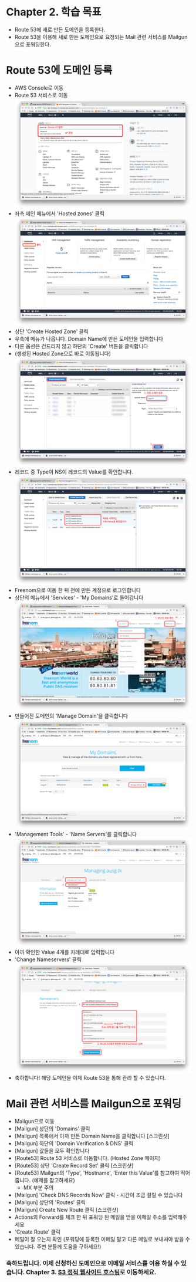 # Chapter 2. 학습 목표
- Route 53에 새로 만든 도메인을 등록한다.
- Route 53을 이용해 새로 만든 도메인으로 요청되는 Mail 관련 서비스를 Mailgun으로 포워딩한다.

# Route 53에 도메인 등록
- AWS Console로 이동
- Route 53 서비스로 이동
![스크린샷 1](./images/screenshot-2018-02-18-pm-9.11.36.png)
- 좌측 메인 메뉴에서 'Hosted zones' 클릭
![스크린샷 2](./images/screenshot-2018-02-18-pm-9.12.20.png)
- 상단 'Create Hosted Zone' 클릭
- 우측에 메뉴가 나옵니다. Domain Name에 만든 도메인을 입력합니다
- 다른 옵션은 건드리지 않고 하단의 'Create' 버튼을 클릭합니다
- (생성된 Hosted Zone으로 바로 이동됩니다)
![스크린샷 3](./images/screenshot-2018-02-18-pm-9.12.54.png)
- 레코드 중 Type이 NS이 레코드의 Value를 확인합니다.
![스크린샷 4](./images/screenshot-2018-02-18-pm-9.14.57.png)
- Freenom으로 이동 한 뒤 전에 만든 계정으로 로그인합니다
- 상단의 메뉴에서 'Services' - 'My Domains'로 들어갑니다
![스크린샷 5](./images/screenshot-2018-02-18-pm-9.15.33.png)
- 만들어진 도메인의 'Manage Domain'을 클릭합니다
![스크린샷 6](./images/screenshot-2018-02-18-pm-9.15.40.png)
- 'Management Tools' - 'Name Servers'를 클릭합니다
![스크린샷 7](./images/screenshot-2018-02-18-pm-9.15.52.png)
- 아까 확인한 Value 4개를 차례대로 입력합니다
- 'Change Nameservers' 클릭
![스크린샷 8](./images/screenshot-2018-02-18-pm-9.16.00.png)
- 축하합니다! 해당 도메인을 이제 Route 53을 통해 관리 할 수 있습니다.

# Mail 관련 서비스를 Mailgun으로 포워딩
- Mailgun으로 이동
- [Mailgun] 상단의 'Domains' 클릭
- [Mailgun] 목록에서 아까 만든 Domain Name을 클릭합니다
[스크린샷]
- [Mailgun] 하단의 'Domain Verification & DNS' 클릭
- [Mailgun] 값들을 모두 확인합니다
- [Route53] Route 53 서비스로 이동합니다. (Hosted Zone 페이지)
- [Route53] 상단 'Create Record Set' 클릭
[스크린샷]
- [Route53] Mailgun의 'Type', 'Hostname', 'Enter this Value'를 참고하여 적어줍니다. (예제를 참고하세요)
	- MX 부분 주의
- [Mailgun] 'Check DNS Records Now' 클릭 - 시간이 조금 걸릴 수 있습니다
- [Mailgun] 상단의 'Routes' 클릭
- [Mailgun] Create New Route 클릭
[스크린샷]
- Actions의 Forward를 체크 한 뒤 포워딩 된 메일을 받을 이메일 주소를 입력해주세요
- 'Create Route' 클릭
- 메일이 잘 오는지 확인 (포워딩에 등록한 이메일 말고 다른 메일로 보내셔야 받을 수 있습니다. 주변 분들께 도움을 구하세요!)

### 축하드립니다. 이제 신청하신 도메인으로 이메일 서비스를 이용 하실 수 있습니다. Chapter 3. [S3 정적 웹사이트 호스팅](../3_s3/)로 이동하세요.